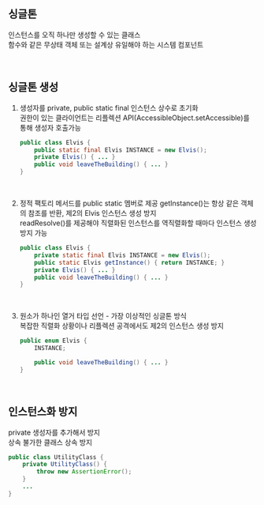 ## 싱글톤
인스턴스를 오직 하나만 생성할 수 있는 클래스  
함수와 같은 무상태 객체 또는 설계상 유일해야 하는 시스템 컴포넌트  

<br>

## 싱글톤 생성
1. 생성자를 private, public static final 인스턴스 상수로 초기화  
    권한이 있는 클라이언트는 리플렉션 API(AccessibleObject.setAccessible)를 통해 생성자 호출가능  

    ````java
    public class Elvis {
        public static final Elvis INSTANCE = new Elvis();
        private Elvis() { ... }
        public void leaveTheBuilding() { ... }
    }
    ````

<br>

2. 정적 팩토리 메서드를 public static 멤버로 제공
    getInstance()는 항상 같은 객체의 참조를 반환, 제2의 Elvis 인스턴스 생성 방지  
    readResolve()를 제공해야 직렬화된 인스턴스를 역직렬화할 때마다 인스턴스 생성 방지 가능  

    ````java
    public class Elvis {
        private static final Elvis INSTANCE = new Elvis();
        public static Elvis getInstance() { return INSTANCE; }
        private Elvis() { ... }
        public void leaveTheBuilding() { ... }
    }
    ````

<br>

3. 원소가 하나인 열거 타입 선언 - 가장 이상적인 싱글톤 방식  
    복잡한 직렬화 상황이나 리플렉션 공격에서도 제2의 인스턴스 생성 방지

    ````java
    public enum Elvis {
        INSTANCE;
    
        public void leaveTheBuilding() { ... }
    }
    ````

<br>

## 인스턴스화 방지
private 생성자를 추가해서 방지  
상속 불가한 클래스 상속 방지  

````java
public class UtilityClass {
    private UtilityClass() {
        throw new AssertionError();
    }
    ...
}
````

<br>
